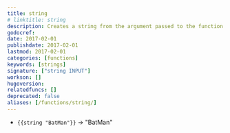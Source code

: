 ```yaml
---
title: string
# linktitle: string
description: Creates a string from the argument passed to the function
godocref:
date: 2017-02-01
publishdate: 2017-02-01
lastmod: 2017-02-01
categories: [functions]
keywords: [strings]
signature: ["string INPUT"]
workson: []
hugoversion:
relatedfuncs: []
deprecated: false
aliases: [/functions/string/]
---
```


* `{{string "BatMan"}}` → "BatMan"

